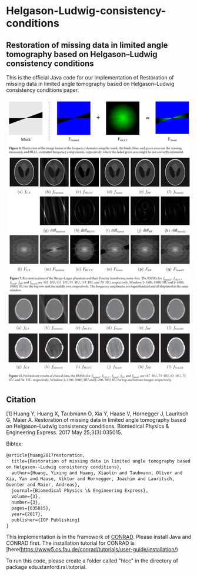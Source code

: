 # Helgason-Ludwig-consistency-conditions
## Restoration of missing data in limited angle tomography based on Helgason–Ludwig consistency conditions
This is the official Java code for our implementation of Restoration of missing data in limited angle tomography based on Helgason–Ludwig consistency conditions paper.

![Figure 4](Fig4.PNG)
![Figure 7](Fig7.PNG)
![Figure 12](Fig12.PNG)

## Citation
[1] Huang Y, Huang X, Taubmann O, Xia Y, Haase V, Hornegger J, Lauritsch G, Maier A. Restoration of missing data in limited angle tomography based on Helgason–Ludwig consistency conditions. Biomedical Physics & Engineering Express. 2017 May 25;3(3):035015.

Bibtex:
```
@article{huang2017restoration,
  title={Restoration of missing data in limited angle tomography based on Helgason--Ludwig consistency conditions},
  author={Huang, Yixing and Huang, Xiaolin and Taubmann, Oliver and Xia, Yan and Haase, Viktor and Hornegger, Joachim and Lauritsch, Guenter and Maier, Andreas},
  journal={Biomedical Physics \& Engineering Express},
  volume={3},
  number={3},
  pages={035015},
  year={2017},
  publisher={IOP Publishing}
}
```

This implementation is in the framework of [CONRAD](https://github.com/akmaier/CONRAD).
Please install Java and CONRAD first. The installation tutorial for CONRAD is [here(https://www5.cs.fau.de/conrad/tutorials/user-guide/installation/)

To run this code, please create a folder called "hlcc" in the directory of package edu.stanford.rsl.tutorial.


